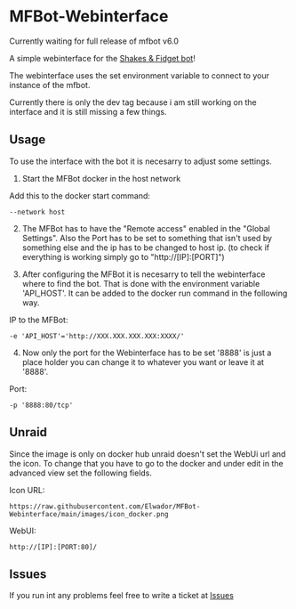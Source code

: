 # MFBot-Webinterface

Currently waiting for full release of mfbot v6.0

A simple webinterface for the [Shakes & Fidget bot](https://hub.docker.com/r/mfbot/mfbot)! 

The webinterface uses the set environment variable to connect to your instance of the mfbot. 

Currently there is only the dev tag because i am still working on the interface and it is still missing a few things.

## Usage

To use the interface with the bot it is necesarry to adjust some settings.

1. Start the MFBot docker in the host network

Add this to the docker start command:
```
--network host
```
2. The MFBot has to have the "Remote access" enabled in the "Global Settings". Also the Port has to be set to something that isn't used by something else and the ip has to be changed to host ip. (to check if everything is working simply go to "http://[IP]:[PORT]")

3. After configuring the MFBot it is necesarry to tell the webinterface  where to find the bot. That is done with the environment variable 'API_HOST'. It can be added to the docker run command in the following way.

IP to the MFBot:
```
-e 'API_HOST'='http://XXX.XXX.XXX.XXX:XXXX/'
```

4. Now only the port for the Webinterface has to be set '8888' is just a place holder you can change it to whatever you want or leave it at '8888'.

Port:
```
-p '8888:80/tcp'
```

## Unraid
Since the image is only on docker hub unraid doesn't set the WebUi url and the icon.
To change that you have to go to the docker and under edit in the advanced view set the following fields.

Icon URL: 
```
https://raw.githubusercontent.com/Elwador/MFBot-Webinterface/main/images/icon_docker.png
```

WebUI:
```
http://[IP]:[PORT:80]/
```

## Issues
If you run int any problems feel free to write a ticket at [Issues](https://github.com/Elwador/MFBot-Webinterface/issues)
